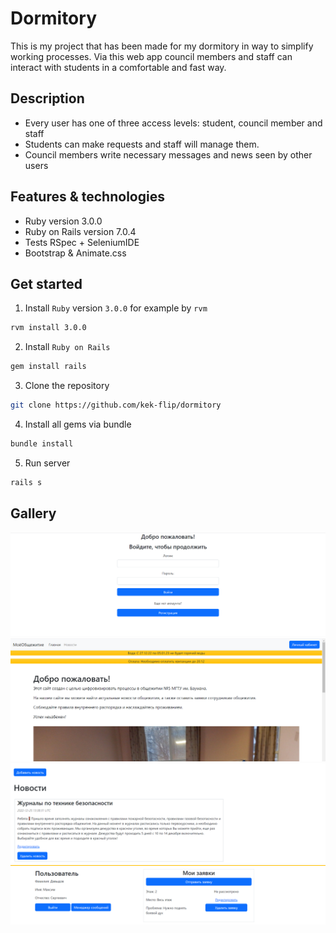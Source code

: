 # Dormitory

This is my project that has been made for my dormitory in way to simplify working processes. Via this web app council members and staff can interact with students in a comfortable and fast way.

## Description

* Every user has one of three access levels: student, council member and staff
* Students can make requests and staff will manage them.
* Council members write necessary messages and news seen by other users

## Features & technologies

* Ruby version 3.0.0
* Ruby on Rails version 7.0.4
* Tests RSpec + SeleniumIDE
* Bootstrap & Animate.css

## Get started

1. Install `Ruby` version `3.0.0` for example by `rvm`

```Bash
rvm install 3.0.0
```

2. Install `Ruby on Rails`

```Bash
gem install rails
```

3. Clone the repository

```bash
git clone https://github.com/kek-flip/dormitory
```
4. Install all gems via bundle

```Bash
bundle install
```

5. Run server

```Bash
rails s
```

## Gallery

![Authentication](./app/assets/images/Auth.png)
![Header](./app/assets/images/Header.png)
![News](./app/assets/images/News.png)
![Profile](./app/assets/images/Profile.png)